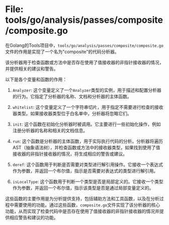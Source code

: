 # File: tools/go/analysis/passes/composite/composite.go

在Golang的Tools项目中，`tools/go/analysis/passes/composite/composite.go`文件的作用是实现了一个名为"composite"的代码分析器。

该分析器用于检查函数或方法中是否存在使用了值接收器的非指针接收器的情况，并提供相关的建议和警告。

以下是各个变量和函数的作用：

1. `Analyzer`: 这个变量定义了一个`Analyzer`类型的实例，用于描述和配置分析器的行为。它指定了分析器的名称、文档和分析器的主体函数。

2. `whitelist`: 这个变量定义了一个字符串切片，用于指定不需要进行检查的接收器类型。如果接收器类型位于白名单中，分析器将忽略它们。

3. `init`: 这个函数在初始化分析器时被调用。它主要进行一些初始化操作，例如注册分析器的名称和相关的文档信息。

4. `run`: 这个函数是分析器的主体函数，用于实际执行代码的分析。分析器将遍历AST（抽象语法树），并检查函数或方法中的接收器类型，如果找到使用了值接收器的非指针接收器的情况，将生成相应的警告或建议。

5. `deref`: 这个函数用于判断是否需要对类型进行解引用操作。它接收一个表达式作为参数，并返回一个布尔值，指示是否需要对表达式的类型进行解引用。

6. `isLocalType`: 这个函数用于判断一个类型是否是局部定义的。它接收一个类型作为参数，并返回一个布尔值，指示该类型是否是通过局部变量定义的。

这些函数的主要作用是为分析提供支持，包括辅助方法和工具函数，以及在分析过程中需要使用的功能。通过这些函数，`composite.go`文件实现了该分析器的核心功能，从而实现了检查代码中是否存在使用了值接收器的非指针接收器的情况并提供相应警告和建议的功能。

